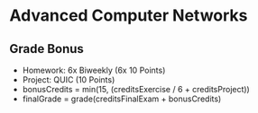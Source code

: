 # Advanced Computer Networks

## Grade Bonus

* Homework: 6x Biweekly (6x 10 Points)
* Project: QUIC (10 Points)
* bonusCredits = min(15, (creditsExercise / 6 + creditsProject))
* finalGrade = grade(creditsFinalExam + bonusCredits)
